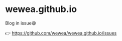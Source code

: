 # wewea.github.io
Blog in issue:laughing:

:point_right: https://github.com/wewea/wewea.github.io/issues
